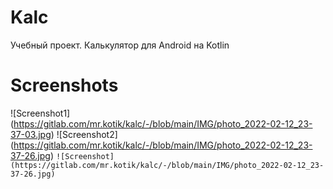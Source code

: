 # Kalc

Учебный проект. Калькулятор для Android на Kotlin


# Screenshots

![Screenshot1] (https://gitlab.com/mr.kotik/kalc/-/blob/main/IMG/photo_2022-02-12_23-37-03.jpg)
![Screenshot2] (https://gitlab.com/mr.kotik/kalc/-/blob/main/IMG/photo_2022-02-12_23-37-26.jpg)
`![Screenshot] (https://gitlab.com/mr.kotik/kalc/-/blob/main/IMG/photo_2022-02-12_23-37-26.jpg)`
